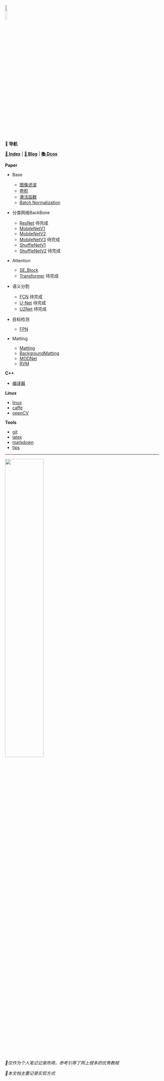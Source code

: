 <head><style type="text/css">h1:first-child {display:none;}</style></head>

<img src="https://cdn.jsdelivr.net/gh/lblbk/picgo/work/20201224164001.png" width="11%" height="11%" >

**📡 导航**

**[🔬 Index](/)** \| **[🔎 Blog](https://lblbk.github.io/blog)** \| **[📚 Dcos](https://lblbk.github.io/lblbk)**

**Paper**

- Base
  
  - [图像滤波](/blog/paper/image_processing)
  - [卷积](/blog/paper/convolution)
  - [激活函数](/blog/paper/activation)
  - [Batch Normalization](/blog/paper/batchnormalization)

- 分类网络BackBone
  
  - [ResNet](/blog/paper/resnet) 待完成
  - [MobileNetV1](/blog/paper/mobilenetv1)
  - [MobileNetV2](/blog/paper/mobilenetv2)
  - [MobileNetV3](/blog/paper/mobilenetv3) 待完成
  - [ShuffleNetV1](/blog/paper/shufflenetv1)
  - [ShuffleNetV2](/blog/paper/shufflenetv2) 待完成

- Attention
  
  - [SE_Block](/blog/paper/se_block)
  - [Transformer](#) 待完成

- 语义分割
  
  - [FCN](/blog/paper/fcn) 待完成
  - [U-Net](/blog/paper/unet) 待完成
  - [U2Net](/blog/paper/u2net) 待完成

- 目标检测
  
  - [FPN](/blog/paper/fpn)

- Matting
  
  - [Matting](/blog/paper/matting)
  - [BackgroundMatting](/blog/paper/backgroundmatting)
  - [MODNet](/blog/paper/modnet)
  - [RVM](/blog/paper/RVM)

**C++**

- [编译器](/blog/cpp/compiler)

**Linux**

- [linux](/blog/linux/linux)
- [caffe](/blog/linux/caffe)
- [openCV](/blog/linux/opencv)

**Tools**

- [git](/blog/tools/git)
- [latex](/blog/tools/latex)
- [markdown](/blog/tools/md)
- [tips](/blog/tools/tips)

***

<img src="https://cdn.jsdelivr.net/gh/lblbk/picgo/img/default1.jpg" width="50%" height="50%" >

*🎉仅作为个人笔记记录所用，参考引荐了网上很多的优秀教程*

*🎉本文档主要记录实现方式*